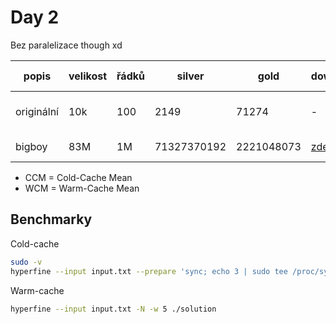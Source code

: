# Day 2

Bez paralelizace though xd

| popis      | velikost | řádků | silver      | gold       | download                                  |  CCM [ms] |        WCM [ms] |
| ---------- | -------- | ----- | ----------- | ---------- | ----------------------------------------- | --------: | --------------: |
| originální | 10k      | 100   | 2149        | 71274      | -                                         | 8.4 ± 0.2 | 0.9572 ± 0.0905 |
| bigboy     | 83M      | 1M    | 71327370192 | 2221048073 | [zde](https://files.catbox.moe/bvnzno.7z) | 1435 ± 18 |       1378 ± 34 |

- CCM = Cold-Cache Mean
- WCM = Warm-Cache Mean

## Benchmarky

Cold-cache

```bash
sudo -v
hyperfine --input input.txt --prepare 'sync; echo 3 | sudo tee /proc/sys/vm/drop_caches' ./solution
```

Warm-cache

```bash
hyperfine --input input.txt -N -w 5 ./solution
```
